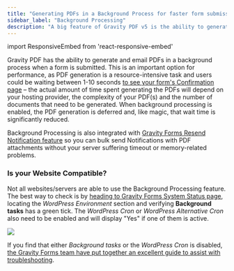 ```yaml
---
title: "Generating PDFs in a Background Process for faster form submissions"
sidebar_label: "Background Processing"
description: "A big feature of Gravity PDF v5 is the ability to generate and email PDFs in a background process when a form is submitted. Why's that so important? Well, PDF generation is a resource intensive task and users could be waiting between 1-10 seconds to see your form's Confirmation page."
---
```


import ResponsiveEmbed from 'react-responsive-embed'

Gravity PDF has the ability to generate and email PDFs in a background process when a form is submitted. This is an important option for performance, as PDF generation is a resource-intensive task and users could be waiting between 1-10 seconds [to see your form's Confirmation page](https://docs.gravityforms.com/configuring-confirmations/) – the actual amount of time spent generating the PDFs will depend on your hosting provider, the complexity of your PDF(s) and the number of documents that need to be generated. When background processing is enabled, the PDF generation is deferred and, like magic, that wait time is significantly reduced.

<ResponsiveEmbed src="https://player.vimeo.com/video/666605192?dnt=1" allowFullScreen />

Background Processing is also integrated with [Gravity Forms Resend Notification feature](https://docs.gravityforms.com/resend-notifications/) so you can bulk send Notifications with PDF attachments without your server suffering timeout or memory-related problems.

### Is your Website Compatible?

Not all websites/servers are able to use the Background Processing feature. The best way to check is by [heading to Gravity Forms System Status page](https://docs.gravityforms.com/checking-environment-details/), locating the *WordPress Environment* section and verifying **Background tasks** has a green tick. The *WordPress Cron* or *WordPress Alternative Cron* also need to be enabled and will display "Yes" if one of them is active.

![](https://resources.gravitypdf.com/uploads/2021/03/Background-Tasks.png)

If you find that either *Background tasks* or the *WordPress Cron* is disabled, [the Gravity Forms team have put together an excellent guide to assist with troubleshooting](https://docs.gravityforms.com/troubleshooting-background-issues/#admin-ajax-request-fails).
